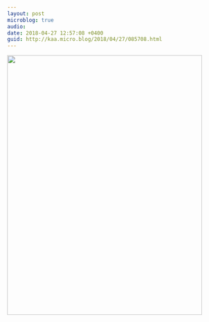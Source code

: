 ```yaml
---
layout: post
microblog: true
audio: 
date: 2018-04-27 12:57:08 +0400
guid: http://kaa.micro.blog/2018/04/27/085708.html
---
```



<img src="https://www.kaa.bz/uploads/2018/7f9ec5b488.jpg" width="450" height="600" />
